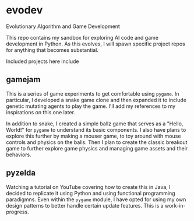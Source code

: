 # evodev

Evolutionary Algorithm and Game Development

This repo contains my sandbox for exploring AI code and game development in Python. As this evolves, I will spawn specific project repos for anything that becomes substantial. 

Included projects here include

## gamejam

This is a series of game experiments to get comfortable using `pygame`. In particular, I developed a snake game clone and then expanded it to include genetic mutating agents to play the game. I'll add my references to my inspirations on this one later. 

In addition to snake, I created a simple ballz game that serves as a "Hello, World!" for `pygame` to understand its basic components. I also have plans to explore this further by making a mouser game, to toy around with mouse controls and physics on the balls. Then I plan to create the classic breakout game to further explore game physics and managing game assets and their behaviors.

## pyzelda

Watching a tutorial on YouTube covering how to create this in Java, I decided to replicate it using Python and using functional programming paradigmns. Even within the `pygame` module, I have opted for using my own design patterns to better handle certain update features. This is a work-in-progress.
